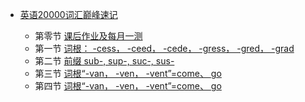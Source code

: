 *   [英语20000词汇巅峰速记](/)

    *   第零节 [课后作业及每月一测](./课后作业.md)
    *   第一节 [词根： -cess， -ceed， -cede， -gress， -gred， -grad](./第一节.md)
    *   第二节 [前缀 sub-, sup-, suc-, sus-](./第二节.md)
    *   第三节 [词根“-van， -ven， -vent”=come、 go](./第三节.md)
    *   第四节 [词根“-van， -ven， -vent”=come、 go](./第四节.md)

